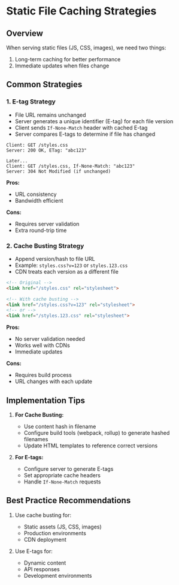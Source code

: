 # Static File Caching Strategies

## Overview
When serving static files (JS, CSS, images), we need two things:
1. Long-term caching for better performance
2. Immediate updates when files change

## Common Strategies

### 1. E-tag Strategy
- File URL remains unchanged
- Server generates a unique identifier (E-tag) for each file version
- Client sends `If-None-Match` header with cached E-tag
- Server compares E-tags to determine if file has changed

```http
Client: GET /styles.css
Server: 200 OK, ETag: "abc123"

Later...
Client: GET /styles.css, If-None-Match: "abc123"
Server: 304 Not Modified (if unchanged)
```

**Pros:**
- URL consistency
- Bandwidth efficient

**Cons:**
- Requires server validation
- Extra round-trip time

### 2. Cache Busting Strategy
- Append version/hash to file URL
- Example: `styles.css?v=123` or `styles.123.css`
- CDN treats each version as a different file

```html
<!-- Original -->
<link href="/styles.css" rel="stylesheet">

<!-- With cache busting -->
<link href="/styles.css?v=123" rel="stylesheet">
<!-- or -->
<link href="/styles.123.css" rel="stylesheet">
```

**Pros:**
- No server validation needed
- Works well with CDNs
- Immediate updates

**Cons:**
- Requires build process
- URL changes with each update

## Implementation Tips

1. **For Cache Busting:**
   - Use content hash in filename
   - Configure build tools (webpack, rollup) to generate hashed filenames
   - Update HTML templates to reference correct versions

2. **For E-tags:**
   - Configure server to generate E-tags
   - Set appropriate cache headers
   - Handle `If-None-Match` requests

## Best Practice Recommendations

1. Use cache busting for:
   - Static assets (JS, CSS, images)
   - Production environments
   - CDN deployment

2. Use E-tags for:
   - Dynamic content
   - API responses
   - Development environments
